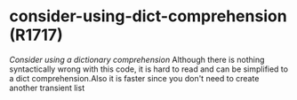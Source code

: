 # consider-using-dict-comprehension (R1717)
*Consider using a dictionary comprehension* Although there is nothing
syntactically wrong with this code, it is hard to read and can be
simplified to a dict comprehension.Also it is faster since you don\'t
need to create another transient list
